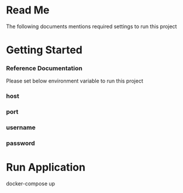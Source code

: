 # Read Me
The following documents mentions required settings to run this project

# Getting Started

### Reference Documentation
Please set below environment variable to run this project
### host
### port
### username
### password

# Run Application
docker-compose up
